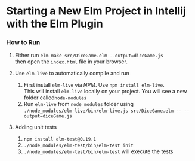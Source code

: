 # Starting a New Elm Project in Intellij with the Elm Plugin

### How to Run
1. Either run `elm make src/DiceGame.elm --output=diceGame.js`  
   then open the `index.html` file in your browser.

2. Use `elm-live` to automatically compile and run
   1. First install `elm-live` via *NPM*. Use `npm install elm-live`.  
   This will install `elm-live` locally on your project. You will see a new folder called`node-modules`
   2. Run `elm-live` from `node_modules` folder using  
      `./node_modules/elm-live/bin/elm-live.js src/DiceGame.elm -- --output=diceGame.js`
      
3. Adding unit tests
   1. `npm install elm-test@0.19.1`
   2. `./node_modules/elm-test/bin/elm-test init`
   3. `./node_modules/elm-test/bin/elm-test` will execute the tests